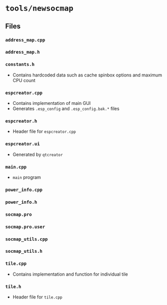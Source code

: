 # `tools/newsocmap`

## Files

### `address_map.cpp`

### `address_map.h`

### `constants.h`
- Contains hardcoded data such as cache spinbox options and maximum CPU count

### `espcreator.cpp`
- Contains implementation of main GUI
- Generates `.esp_config` and `.esp_config.bak.*` files

### `espcreator.h`
- Header file for `espcreator.cpp`

### `espcreator.ui`
- Generated by `qtcreator`

### `main.cpp`
- `main` program

### `power_info.cpp`

### `power_info.h`

### `socmap.pro`

### `socmap.pro.user`

### `socmap_utils.cpp`

### `socmap_utils.h`

### `tile.cpp`
- Contains implementation and function for individual tile

### `tile.h`
- Header file for `tile.cpp`
